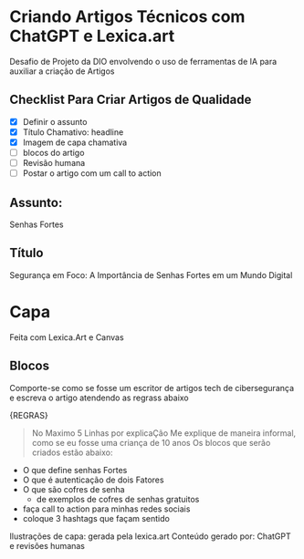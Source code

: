 # Criando Artigos Técnicos com ChatGPT e Lexica.art
Desafio de Projeto da DIO envolvendo o uso de ferramentas de IA para auxiliar a criação de Artigos

## Checklist Para Criar Artigos de Qualidade

- [x] Definir o assunto
- [x] Título Chamativo: headline
- [x] Imagem de capa chamativa
- [ ] blocos do artigo
- [ ] Revisão humana
- [ ] Postar o artigo com um call to action

## Assunto:
Senhas Fortes

## Título 
Segurança em Foco: A Importância de Senhas Fortes em um Mundo Digital

# Capa
Feita com Lexica.Art e Canvas

## Blocos

Comporte-se como se fosse um escritor de artigos tech de cibersegurança e escreva o artigo atendendo as regrass abaixo

{REGRAS}
> No Maximo 5 Linhas por explicaÇão
> Me explique de maneira informal, como se eu fosse uma criança de 10 anos
> Os blocos que serão criados estão abaixo:

- O que define senhas Fortes
- O que é autenticação de dois Fatores
- O que são  cofres de senha
   - de exemplos de cofres de senhas gratuitos
- faça call to action para minhas redes sociais
- coloque 3 hashtags que façam sentido

Ilustrações de capa: gerada pela lexica.art
Conteúdo gerado por: ChatGPT e revisões humanas
